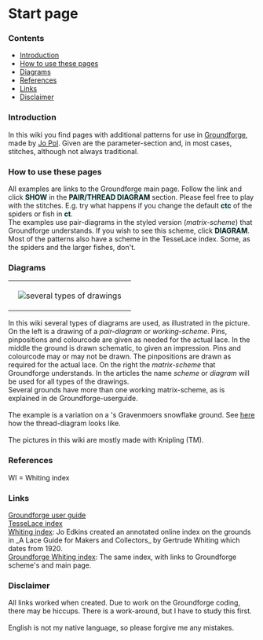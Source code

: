 <style>
table th, td {padding: 20px;}
</style>
<body>

<body>
<h1>Start page</h1>

<h3>Contents</h3>
<p><ul>
<li><a href="#main-intr">Introduction</a></li>
<li><a href="#main-hwto">How to use these pages</a></li>
<li><a href="#main-diag">Diagrams</a></li>
<li><a href="#main-refe">References</a></li>
<li><a href="#main-link">Links</a></li>
<li><a href="#main-disc">Disclaimer</a></li>
</ul></p>
                     
<h3 id="main-intr">Introduction</h3>
<p>
In this wiki you find pages with additional patterns for use in <a href="https://d-bl.github.io/GroundForge/">Groundforge</a>, made by <a href="https://github.com/jo-pol">Jo Pol</a>. Given are the parameter-section and, in most cases, stitches, although not always traditional.
</p>

<h3 id="main-hwto">How to use these pages</h3>
<p>
All examples are links to the Groundforge main page. Follow the link and click <b style="background-color:lightcyan;">SHOW</b> in the <b style="background-color:lightcyan;">PAIR/THREAD DIAGRAM</b> section. Please feel free to play with the stitches. E.g. try what happens if you change the default <b style="background-color:lightcyan;">ctc</b> of the spiders or fish in <b style="background-color:lightcyan;">ct</b>.<br>
The examples use pair-diagrams in the styled version (<i>matrix-scheme</i>) that Groundforge understands. If you wish to see this scheme, click <b style="background-color:lightcyan;">DIAGRAM</b>.<br>
Most of the patterns also have a scheme in the TesseLace index. Some, as the spiders and the larger fishes, don't.
</p>

<h3 id="main-diag">Diagrams</h3>
<table><tr><td>
<img alt="several types of drawings" src="https://maetempels.github.io/MAE-gf/images/gf%20picts.png">
</td></tr></table>
<p>
In this wiki several types of diagrams are used, as illustrated in the picture. On the left is a drawing of a <i>pair-diagram</i> or <i>working-scheme</i>. Pins, pinpositions and colourcode are given as needed for the actual lace. In the middle the ground is drawn schematic, to given an impression. Pins and colourcode may or may not be drawn. The pinpositions are drawn as required for the actual lace. On the right the <i>matrix-scheme</i> that Groundforge understands. In the articles the name <i>scheme</i> or <i>diagram</i> will be used for all types of the drawings.<br> 
Several grounds have more than one working matrix-scheme, as is explained in de Groundforge-userguide. 
<br><br>
The example is a variation on a 's Gravenmoers snowflake ground. See <a href="https://d-bl.github.io/GroundForge/index.html?m=--B-C---%0A-E-5-O-K%0A5-----5-%0A-------5%3Bbricks%3B24%3B24%3B0%3B0&s1=c%20F4%3Dctct%20B2%3Dtct%20B4%3Dtctc%20A1%3Dcl%20C1%3Dcr">here</a> how the thread-diagram looks like.
<br><br>
The pictures in this wiki are mostly made with Knipling (TM).
</p>

<h3 id="main-refe">References</h3>
<p>
WI = Whiting index
</p>

<h3 id="main-link">Links</h3>
<p>
<a href="https://github.com/d-bl/GroundForge/wiki">Groundforge user guide</a><br>
<a href="https://github.com/d-bl/GroundForge/wiki/TesseLace-Index">TesseLace index</a><br>
<a href="http://gwydir.demon.co.uk/jo/lace/whiting/index.htm#picindex">Whiting index</a>: Jo Edkins created an annotated online index on the grounds in _A Lace Guide for Makers and Collectors_ by Gertrude Whiting which dates from 1920.<br>
<a href="https://github.com/d-bl/GroundForge/wiki/Whiting-Index">Groundforge Whiting index</a>: The same index, with links to Groundforge scheme's and main page.
</p>

<h3 id="main-disc">Disclaimer</h3>
<p>
All links worked when created. Due to work on the Groundforge coding, there may be hiccups. There is a work-around, but I have to study this first.
<br><br>
English is not my native language, so please forgive me any mistakes.
</p>

</body>
